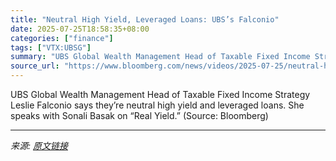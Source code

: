 ```yaml
---
title: "Neutral High Yield, Leveraged Loans: UBS’s Falconio"
date: 2025-07-25T18:58:35+08:00
categories: ["finance"]
tags: ["VTX:UBSG"]
summary: "UBS Global Wealth Management Head of Taxable Fixed Income Strategy Leslie Falconio says they’re neutral high yield and leveraged loans. She speaks with Sonali Basak on “Real Yield.” (Source: Bloomberg"
source_url: "https://www.bloomberg.com/news/videos/2025-07-25/neutral-high-yield-leveraged-loans-ubs-s-falconio-video"
---
```


UBS Global Wealth Management Head of Taxable Fixed Income Strategy Leslie Falconio says they’re neutral high yield and leveraged loans. She speaks with Sonali Basak on “Real Yield.” (Source: Bloomberg)

---

*来源: [原文链接](https://www.bloomberg.com/news/videos/2025-07-25/neutral-high-yield-leveraged-loans-ubs-s-falconio-video)*
